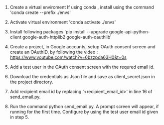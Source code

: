1. Create a virtual enviroment
    If using conda , install using the command 'conda create --prefix ./envs'

2. Activate virtual environment
    'conda activate ./envs'

3. Install following packages
    'pip install --upgrade google-api-python-client google-auth-httplib2 google-auth-oauthlib'

4. Create a project, in Google accounts, setup OAuth consent screen and create an OAuthID, by following the video : https://www.youtube.com/watch?v=6bzzpda63H0&t=0s
5. Add a test user in the OAuth consent screen with the requred email id.
6. Download the credentials as Json file and save as client_secret.json in the project directory.
7. Add recipient email id by replacing '<recipient_email_id>' in line 16 of send_email.py.
8. Run the command python send_email.py. A prompt screen will appear, if running for the first time. Configure by using the test user email id given in step 5.